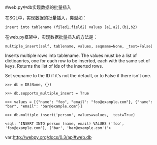 #web.py中db实现数据的批量插入

在SQL中，实现数据的批量插入，类型如：

    insert into tablename (filed1,field2) values (a1,a2),(b1,b2)

在web.py框架中，实现数据批量插入的方法是：

    multiple_insert(self, tablename, values, seqname=None, _test=False)

Inserts multiple rows into tablename. The values must be a list of dictioanries, one for each row to be inserted, each with the same set of keys. Returns the list of ids of the inserted rows.

Set seqname to the ID if it's not the default, or to False if there isn't one.

    >>> db = DB(None, {})

    >>> db.supports_multiple_insert = True

    >>> values = [{"name": "foo", "email": "foo@example.com"}, {"name": "bar", "email": "bar@example.com"}]

    >>> db.multiple_insert('person', values=values, _test=True)

    <sql: "INSERT INTO person (name, email) VALUES ('foo', 'foo@example.com'), ('bar', 'bar@example.com')">

var:http://webpy.org/docs/0.3/api#web.db

